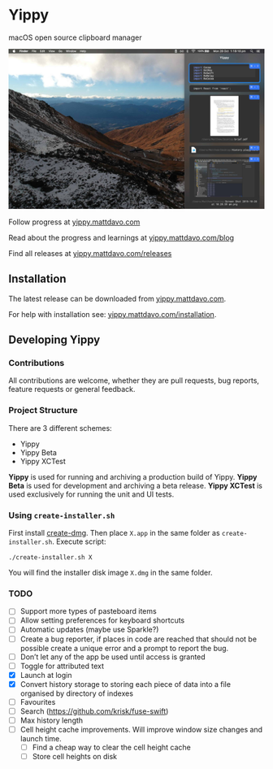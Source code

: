 # Yippy
macOS open source clipboard manager

![screenshot](images/screenshot.jpg)

Follow progress at <a href="https://yippy.mattdavo.com" target="_blank">yippy.mattdavo.com</a>

Read about the progress and learnings at <a href="https://yippy.mattdavo.com/blog" target="_blank">yippy.mattdavo.com/blog</a>

Find all releases at <a href="https://yippy.mattdavo.com/releases" target="_blank">yippy.mattdavo.com/releases</a>

## Installation
The latest release can be downloaded from <a href="https://yippy.mattdavo.com" target="_blank">yippy.mattdavo.com</a>.

For help with installation see: <a href="https://yippy.mattdavo.com/installation" target="_blank">yippy.mattdavo.com/installation</a>.

## Developing Yippy
### Contributions
All contributions are welcome, whether they are pull requests, bug reports, feature requests or general feedback.

### Project Structure
There are 3 different schemes:
- Yippy
- Yippy Beta
- Yippy XCTest

__Yippy__ is used for running and archiving a production build of Yippy. __Yippy Beta__ is used for development and archiving a beta release. __Yippy XCTest__ is used exclusively for running the unit and UI tests.

### Using `create-installer.sh`
First install <a href="https://github.com/andreyvit/create-dmg" target="_blank">create-dmg</a>. Then place `X.app` in the same folder as `create-installer.sh`. Execute script:
```
./create-installer.sh X
```

You will find the installer disk image `X.dmg` in the same folder.

### TODO
- [ ] Support more types of pasteboard items
- [ ] Allow setting preferences for keyboard shortcuts
- [ ] Automatic updates (maybe use Sparkle?)
- [ ] Create a bug reporter, if places in code are reached that should not be possible create a unique error and a prompt to report the bug.
- [ ] Don’t let any of the app be used until access is granted
- [ ] Toggle for attributed text
- [x] Launch at login
- [x] Convert history storage to storing each piece of data into a file organised by directory of indexes
- [ ] Favourites
- [ ] Search (https://github.com/krisk/fuse-swift)
- [ ] Max history length
- [ ] Cell height cache improvements. Will improve window size changes and launch time.
    - [ ] Find a cheap way to clear the cell height cache
    - [ ] Store cell heights on disk
